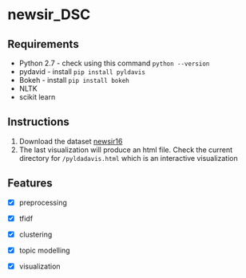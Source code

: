 # newsir_DSC

## Requirements
* Python 2.7 - check using this command `python --version`
* pydavid - install `pip install pyldavis`
* Bokeh - install `pip install bokeh` 
* NLTK
* scikit learn

## Instructions
1. Download the dataset [newsir16](http://research.signalmedia.co/newsir16/signal-dataset.html)
2. The last visualization will produce an html file. Check the current directory for `/pyldadavis.html` which is an interactive visualization
## Features 
- [x] preprocessing 
- [x] tfidf 
- [x] clustering
- [x] topic modelling
- [x] visualization 



